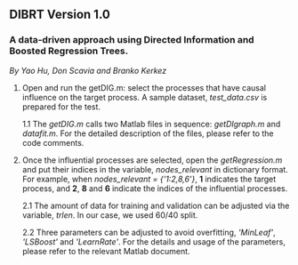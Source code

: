 ## DIBRT Version 1.0

### A data-driven approach using Directed Information and Boosted Regression Trees. 
*By Yao Hu, Don Scavia and Branko Kerkez* 

1. Open and run the getDIG.m: select the processes that have causal influence on the 
target process. A sample dataset, *test_data.csv* is prepared for the test.

   1.1 The *getDIG.m* calls two Matlab files in sequence: *getDIgraph.m* and *datafit.m*. For the 
detailed description of the files, please refer to the code comments.

2. Once the influential processes are selected, open the *getRegression.m* and put their indices 
in the variable, *nodes_relevant* in dictionary format. For example, when *nodes_relevant = {'1:2,8,6'}*,
**1** indicates the target process, and **2**, **8** and **6** indicate the indices of the influential processes.

   2.1 The amount of data for training and validation can be adjusted via the variable, *trlen*. In our case,
we used 60/40 split.

   2.2 Three parameters can be adjusted to avoid overfitting, *'MinLeaf'*, *'LSBoost'* and *'LearnRate'*. 
For the details and usage of the parameters, please refer to the relevant Matlab document.
